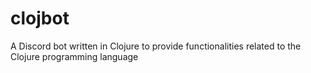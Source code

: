 # clojbot

A Discord bot written in Clojure to provide functionalities related to the Clojure programming language
